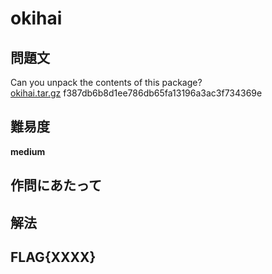 # okihai

## 問題文
Can you unpack the contents of this package?  
[okihai.tar.gz](files/okihai.tar.gz) f387db6b8d1ee786db65fa13196a3ac3f734369e  

## 難易度
**medium**  

## 作問にあたって


## 解法


## FLAG{XXXX}